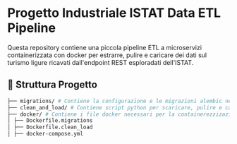 # Progetto Industriale ISTAT Data ETL Pipeline

Questa repository contiene una piccola pipeline ETL a microservizi containerizzata con docker per estrarre, pulire e caricare dei dati sul turismo ligure ricavati dall'endpoint REST esploradati dell'ISTAT.

## 📂 Struttura Progetto

```bash
├── migrations/ # Contiene la configurazione e le migrazioni alembic necessarie a ricreare lo schema del database
├── clean_and_load/ # Contiene script python per scaricare, pulire e caricare i dati ISTAT sul db.
├── docker/ # Contiene i file docker necessari per la containerezzizazione e orchestrazione della pipeline.
│ ├── Dockerfile.migrations
│ ├── Dockerfile.clean_load
│ ├── docker-compose.yml
```
